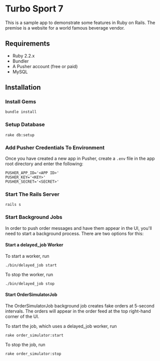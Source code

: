 # Turbo Sport 7

This is a sample app to demonstrate some features in Ruby on Rails. The premise is a website for a world famous beverage vendor.

## Requirements

* Ruby 2.2.x
* Bundler
* A Pusher account (free or paid)
* MySQL

## Installation

### Install Gems

```bundle install```

### Setup Database

```rake db:setup```

### Add Pusher Credentials To Environment

Once you have created a new app in Pusher, create a ```.env``` file in the app root directory and enter the following:

```
PUSHER_APP_ID='<APP ID>'
PUSHER_KEY='<KEY>'
PUSHER_SECRET='<SECRET>'
```
### Start The Rails Server

```rails s```

### Start Background Jobs

In order to push order messages and have them appear in the UI, you'll need to start a background process. There are two options for this:

#### Start a delayed_job Worker

To start a worker, run

```./bin/delayed_job start```

To stop the worker, run

```./bin/delayed_job stop```

#### Start OrderSimulatorJob

The OrderSimulatorJob background job creates fake orders at 5-second intervals. The orders will appear in the order feed at the top right-hand corner of the UI.

To start the job, which uses a delayed_job worker, run

```rake order_simulator:start```

To stop the job, run

```rake order_simulator:stop```